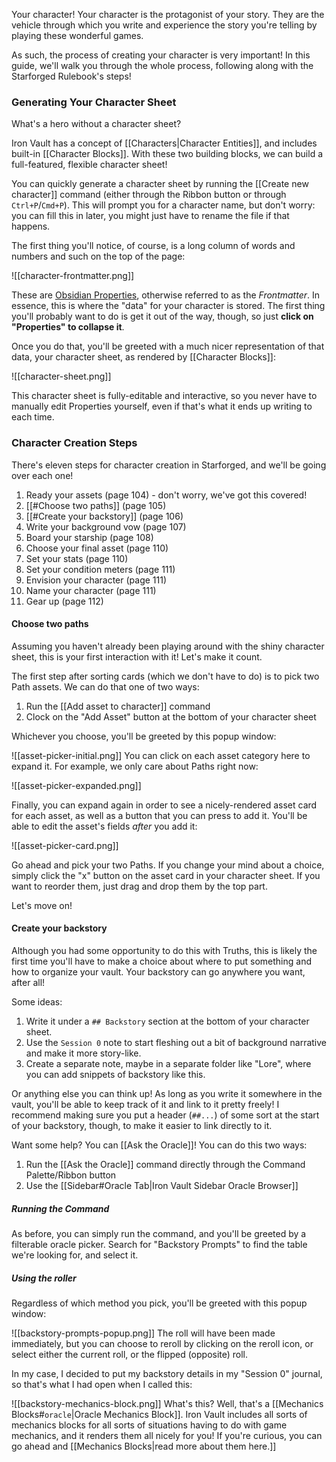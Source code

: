 Your character! Your character is the protagonist of your story. They are the vehicle through which you write and experience the story you're telling by playing these wonderful games.

As such, the process of creating your character is very important! In this guide, we'll walk you through the whole process, following along with the Starforged Rulebook's steps!
### Generating Your Character Sheet

What's a hero without a character sheet?

Iron Vault has a concept of [[Characters|Character Entities]], and includes built-in [[Character Blocks]]. With these two building blocks, we can build a full-featured, flexible character sheet!

You can quickly generate a character sheet by running the [[Create new character]] command (either through the Ribbon button or through `Ctrl+P`/`Cmd+P`). This will prompt you for a character name, but don't worry: you can fill this in later, you might just have to rename the file if that happens.

The first thing you'll notice, of course, is a long column of words and numbers and such on the top of the page:

![[character-frontmatter.png]]

These are [Obsidian Properties](https://help.obsidian.md/Editing+and+formatting/Properties), otherwise referred to as the _Frontmatter_. In essence, this is where the "data" for your character is stored. The first thing you'll probably want to do is get it out of the way, though, so just **click on "Properties" to collapse it**.

Once you do that, you'll be greeted with a much nicer representation of that data, your character sheet, as rendered by [[Character Blocks]]:

![[character-sheet.png]]

This character sheet is fully-editable and interactive, so you never have to manually edit Properties yourself, even if that's what it ends up writing to each time.

### Character Creation Steps

There's eleven steps for character creation in Starforged, and we'll be going over each one!

1. Ready your assets (page 104) - don't worry, we've got this covered!
2. [[#Choose two paths]] (page 105)
3. [[#Create your backstory]] (page 106)
4. Write your background vow (page 107)
5. Board your starship (page 108)
6. Choose your final asset (page 110)
7. Set your stats (page 110)
8. Set your condition meters (page 111)
9. Envision your character (page 111)
10. Name your character (page 111)
11. Gear up (page 112)

#### Choose two paths

Assuming you haven't already been playing around with the shiny character sheet, this is your first interaction with it! Let's make it count.

The first step after sorting cards (which we don't have to do) is to pick two Path assets. We can do that one of two ways:

1. Run the [[Add asset to character]] command
2. Clock on the "Add Asset" button at the bottom of your character sheet

Whichever you choose, you'll be greeted by this popup window:

![[asset-picker-initial.png]]
You can click on each asset category here to expand it. For example, we only care about Paths right now:

![[asset-picker-expanded.png]]

Finally, you can expand again in order to see a nicely-rendered asset card for each asset, as well as a button that you can press to add it. You'll be able to edit the asset's fields _after_ you add it:

![[asset-picker-card.png]]

Go ahead and pick your two Paths. If you change your mind about a choice, simply click the "x" button on the asset card in your character sheet. If you want to reorder them, just drag and drop them by the top part.

Let's move on!
#### Create your backstory

Although you had some opportunity to do this with Truths, this is likely the first time you'll have to make a choice about where to put something and how to organize your vault. Your backstory can go anywhere you want, after all!

Some ideas:

1. Write it under a `## Backstory` section at the bottom of your character sheet.
2. Use the `Session 0` note to start fleshing out a bit of background narrative and make it more story-like.
3. Create a separate note, maybe in a separate folder like "Lore", where you can add snippets of backstory like this.

Or anything else you can think up! As long as you write it somewhere in the vault, you'll be able to keep track of it and link to it pretty freely! I recommend making sure you put a header (`##...`) of some sort at the start of your backstory, though, to make it easier to link directly to it.

Want some help? You can [[Ask the Oracle]]! You can do this two ways:

1. Run the [[Ask the Oracle]] command directly through the Command Palette/Ribbon button
2. Use the [[Sidebar#Oracle Tab|Iron Vault Sidebar Oracle Browser]]

##### Running the Command

As before, you can simply run the command, and you'll be greeted by a filterable oracle picker. Search for "Backstory Prompts" to find the table we're looking for, and select it. 


##### Using the roller

Regardless of which method you pick, you'll be greeted with this popup window:

![[backstory-prompts-popup.png]]
The roll will have been made immediately, but you can choose to reroll by clicking on the reroll icon, or select either the current roll, or the flipped (opposite) roll.

In my case, I decided to put my backstory details in my "Session 0" journal, so that's what I had open when I called this:

![[backstory-mechanics-block.png]]
What's this? Well, that's a [[Mechanics Blocks#`oracle`|Oracle Mechanics Block]]. Iron Vault includes all sorts of mechanics blocks for all sorts of situations having to do with game mechanics, and it renders them all nicely for you! If you're curious, you can go ahead and [[Mechanics Blocks|read more about them here.]]